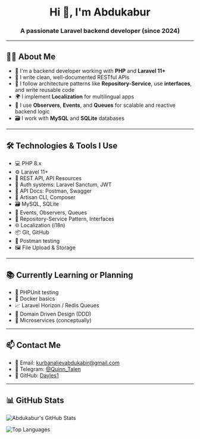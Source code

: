<h1 align="center">Hi 👋, I'm Abdukabur</h1>
<h3 align="center">A passionate Laravel backend developer (since 2024)</h3>

---

## 🧑‍💻 About Me

- 🚀 I'm a backend developer working with **PHP** and **Laravel 11+**
- 🧾 I write clean, well-documented RESTful APIs
- 🧱 I follow architecture patterns like **Repository-Service**, use **interfaces**, and write reusable code
- 🌍 I implement **Localization** for multilingual apps
- 🧩 I use **Observers**, **Events**, and **Queues** for scalable and reactive backend logic
- 🗃️ I work with **MySQL** and **SQLite** databases

---

## 🛠️ Technologies & Tools I Use

- 💻 PHP 8.x
- ⚙️ Laravel 11+
- 📡 REST API, API Resources
- 🔐 Auth systems: Laravel Sanctum, JWT
- 📄 API Docs: Postman, Swagger
- 🧰 Artisan CLI, Composer
- 🗃️ MySQL, SQLite
- 🔁 Events, Observers, Queues
- 🧱 Repository-Service Pattern, Interfaces
- 🌐 Localization (i18n)
- 📦 Git, GitHub
- 🧪 Postman testing
- 🖼️ File Upload & Storage

---

## 📚 Currently Learning or Planning

- 🧪 PHPUnit testing
- 🐳 Docker basics
- 📈 Laravel Horizon / Redis Queues
- 🧠 Domain Driven Design (DDD)
- 🧬 Microservices (conceptually)

---

## 📫 Contact Me

- 📧 Email: kurbanalievabdukabir@gmail.com  
- 💬 Telegram: [@Quinn_Talen](https://t.me/Quinn_Talen)  
- 🐙 GitHub: [Dayles1](https://github.com/Dayles1)

---

## 📊 GitHub Stats

![Abdukabur's GitHub Stats](https://github-readme-stats.vercel.app/api?username=Dayles1&show_icons=true&theme=tokyonight)

![Top Languages](https://github-readme-stats.vercel.app/api/top-langs/?username=Dayles1&layout=compact&theme=tokyonight)
